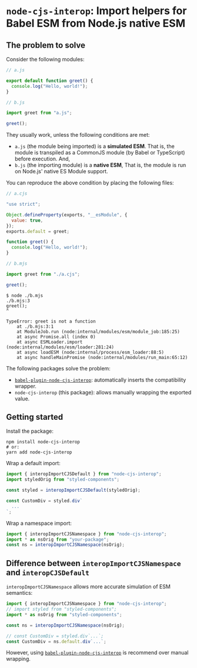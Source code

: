 # `node-cjs-interop`: Import helpers for Babel ESM from Node.js native ESM

## The problem to solve

Consider the following modules:

```javascript
// a.js

export default function greet() {
  console.log("Hello, world!");
}
```

```javascript
// b.js

import greet from "a.js";

greet();
```

They usually work, unless the following conditions are met:

- `a.js` (the module being imported) is a **simulated ESM**. That is, the module is transpiled as a CommonJS module (by Babel or TypeScript) before execution. And,
- `b.js` (the importing module) is a **native ESM**, That is, the module is run on Node.js' native ES Module support.

You can reproduce the above condition by placing the following files:

```javascript
// a.cjs

"use strict";

Object.defineProperty(exports, "__esModule", {
  value: true,
});
exports.default = greet;

function greet() {
  console.log("Hello, world!");
}
```

```javascript
// b.mjs

import greet from "./a.cjs";

greet();
```

```
$ node ./b.mjs
./b.mjs:3
greet();
^

TypeError: greet is not a function
    at ./b.mjs:3:1
    at ModuleJob.run (node:internal/modules/esm/module_job:185:25)
    at async Promise.all (index 0)
    at async ESMLoader.import (node:internal/modules/esm/loader:281:24)
    at async loadESM (node:internal/process/esm_loader:88:5)
    at async handleMainPromise (node:internal/modules/run_main:65:12)
```

The following packages solve the problem:

- [`babel-plugin-node-cjs-interop`](https://npmjs.com/package/babel-plugin-node-cjs-interop): automatically inserts the compatibility wrapper.
- `node-cjs-interop` (this package): allows manually wrapping the exported value.

## Getting started

Install the package:

```
npm install node-cjs-interop
# or:
yarn add node-cjs-interop
```

Wrap a default import:

```javascript
import { interopImportCJSDefault } from "node-cjs-interop";
import styledOrig from "styled-components";

const styled = interopImportCJSDefault(styledOrig);

const CustomDiv = styled.div`
  ...
`;
```

Wrap a namespace import:

```javascript
import { interopImportCJSNamespace } from "node-cjs-interop";
import * as nsOrig from "your-package";
const ns = interopImportCJSNamespace(nsOrig);
```

## Difference between `interopImportCJSNamespace` and `interopCJSDefault`

`interopImportCJSNamespace` allows more accurate simulation of ESM semantics:

```javascript
import { interopImportCJSNamespace } from "node-cjs-interop";
// import styled from "styled-components";
import * as nsOrig from "styled-components";

const ns = interopImportCJSNamespace(nsOrig);

// const CustomDiv = styled.div`...`;
const CustomDiv = ns.default.div`...`;
```

However, using [`babel-plugin-node-cjs-interop`](https://npmjs.com/package/babel-plugin-node-cjs-interop) is recommend over manual wrapping.
